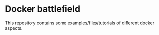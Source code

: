 # Docker battlefield

This repository contains some examples/files/tutorials of different docker aspects.

